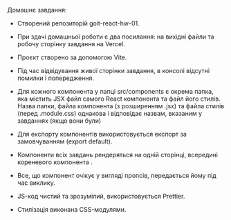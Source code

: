 Домашнє завдання:

- Створений репозиторій goit-react-hw-01.

- При здачі домашньої роботи є два посилання: на вихідні файли та робочу
  сторінку завдання на Vercel.

- Проєкт створено за допомогою Vite.

- Під час відвідування живої сторінки завдання, в консолі відсутні помилки і
  попередження.

- Для кожного компонента у папці src/components є окрема папка, яка містить JSX
  файл самого React компонента та файл його стилів. Назва папки, файла
  компонента (з розширенням .jsx) та файла стилів (перед .module.css) однакова і
  відповідає назвам, вказаним у завданнях (якщо вони були)

- Для експорту компонентів використовується експорт за замовчуванням (export
  default).

- Компоненти всіх завдань рендеряться на одній сторінці, всередині кореневого
  компонента <App>.

- Все, що компонент очікує у вигляді пропсів, передається йому під час виклику.

- JS-код чистий та зрозумілий, використовується Prettier.

- Стилізація виконана CSS-модулями.
